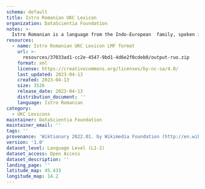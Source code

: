 ```yaml
---
schema: default
title: Istro Romanian UKC Lexicon
organization: DataScientia Foundation
notes: >-
  Istro Romanian is a language from the Indo-European  family, spoken in Eurasia. The UKC Lexicon of Istro Romanian is represented as a lexico-semantic network. It consists of words, word senses, synsets, as well as sense-level and synset-level relationships.
resources:
  - name: Istro Romanian UKC Lexicon LMF format
    url: >-
      resources/37033ad1-cc2e-4547-9bd1-4d6e2f0cdeb0/output-ruo.zip
    format: xml
    license: https://creativecommons.org/licenses/by-nc-sa/4.0/
    last_updated: 2023-04-13
    created: 2023-04-13
    size: 3526
    release_date: 2023-04-13
    distribution_document: ''
    language: Istro Romanian
category:
  - UKC Lexicons
maintainer: DataScientia Foundation
maintainer_email: ''
tags: ''
provenance: 'Wiktionary 2022.01. by Wikimedia Foundation (http://en.wiktionary.org); CogNet 2.1 by Khuyagbaatar Batsuren, National University of Mongolia (http://cognet.ukc.disi.unitn.it); Princeton WordNet 2.1 by Princeton University (https://wordnet.princeton.edu)'
version: '1.0'
dataset_level: Language Level (L1-2)
dataset_access: Open Access
dataset_description: ''
landing_page: ''
latitude_map: 45.433
longitude_map: 14.2
---
```

